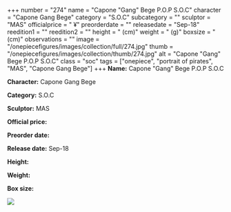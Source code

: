 +++
number = "274"
name = "Capone &#34;Gang&#34; Bege P.O.P S.O.C"
character = "Capone Gang Bege"
category = "S.O.C"
subcategory = ""
sculptor = "MAS"
officialprice = " ¥"
preorderdate = ""
releasedate = "Sep-18"
reedition1 = ""
reedition2 = ""
height = " (cm)"
weight = " (g)"
boxsize = " (cm)"
observations = ""
image = "/onepiecefigures/images/collection/full/274.jpg"
thumb = "/onepiecefigures/images/collection/thumb/274.jpg"
alt = "Capone &#34;Gang&#34; Bege P.O.P S.O.C"
class = "soc"
tags = ["onepiece", "portrait of pirates", "MAS", "Capone Gang Bege"]
+++
**Name:** Capone &#34;Gang&#34; Bege P.O.P S.O.C

**Character:** Capone Gang Bege

**Category:** S.O.C 

**Sculptor:** MAS

**Official price:** 

**Preorder date:** 

**Release date:** Sep-18

**Height:** 

**Weight:** 

**Box size:** 

<img src="/onepiecefigures/images/collection/thumb/274.jpg">